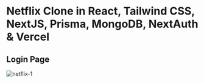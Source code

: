 # Netflix Clone in React, Tailwind CSS, NextJS, Prisma, MongoDB, NextAuth & Vercel

## Login Page
![netflix-1](https://github.com/fuadafif/netflix-clone/assets/37659404/c55bb519-f25d-4d56-9481-f59d4ec23069)
